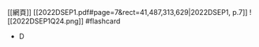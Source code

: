 [[網頁]] 
[[2022DSEP1.pdf#page=7&rect=41,487,313,629|2022DSEP1, p.7]]
![[2022DSEP1Q24.png]] #flashcard 
- D
<!--ID: 1730701092415-->


